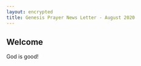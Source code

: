 ```yaml
---
layout: encrypted
title: Genesis Prayer News Letter - August 2020
---
```


## Welcome

God is good!
